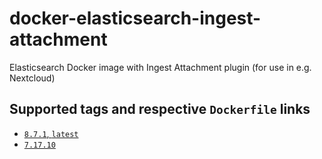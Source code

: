 # docker-elasticsearch-ingest-attachment
Elasticsearch Docker image with Ingest Attachment plugin (for use in e.g. Nextcloud)

## Supported tags and respective `Dockerfile` links
- [`8.7.1`, `latest`]()
- [`7.17.10`](https://github.com/koelle25/docker-elasticsearch-ingest-attachment/blob/0c599359a122bb106f8a4f2b8e92ec3645e1c4e7/7.17/Dockerfile)